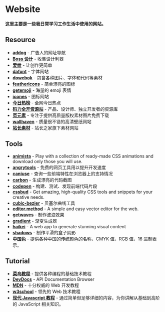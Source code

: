 # Website

**这里主要是一些我日常学习工作生活中使用的网站。**

## Resource

-   [**addog**](https://www.addog.vip/) - 广告人的网址导航
-   [**Boss 设计**](https://www.bossdesign.cn/) - 收集设计利器
-   [**爱给**](https://www.aigei.com/) - 让创作更简单
-   [**dafont**](https://www.dafont.com/) - 字体网站
-   [**dowebok**](https://www.dowebok.com/) - 包含各种图片、字体和代码等素材
-   [**feathericons**](https://feathericons.com/) - 简单漂亮的图标
-   [**getemoji**](https://getemoji.com/) - 海量的 emoji 表情
-   [**icones**](https://icones.js.org/) - 图标网站
-   [**今日热榜**](https://tophub.today/) - 全网今日热点
-   [**码力全开资源站**](https://design.maliquankai.com/) - 产品、设计师、独立开发者的资源库
-   [**觅元素**](https://www.51yuansu.com/) - 专注于提供高质量版权素材图片免费下载
-   [**wallhaven**](https://wallhaven.cc/) - 质量很不错的高清壁纸网站
-   [**站长素材**](https://sc.chinaz.com/) - 站长之家旗下素材网站

## Tools

-   [**animista**](https://animista.net/) - Play with a collection of ready-made CSS animations and download only those you will use.
-   [**angrytools**](https://angrytools.com/) - 免费的网页工具用以提升开发速度
-   [**caniuse**](https://caniuse.com/) - 查询一些前端特性在浏览器上的支持情况
-   [**carbon**](https://carbon.now.sh/) - 生成漂亮的代码截图
-   [**codepen**](https://codepen.io/) - 构建、测试、发现前端代码片段
-   [**cssbud**](https://cssbud.com/) - Get amazing, high-quality CSS tools and snippets for your creative needs.
-   [**cubic-bezier**](https://cubic-bezier.com/) - 贝塞尔曲线工具
-   [**editor.method**](https://editor.method.ac/) - A simple and easy vector editor for the web.
-   [**getwaves**](https://getwaves.io/) - 制作波浪效果
-   [**gradient**](https://gradient.shapefactory.co/) - 渐变生成器
-   [**haikei**](https://haikei.app/) - A web app to generate stunning visual content
-   [**shadows**](https://shadows.brumm.af/) - 制作平滑的盒子阴影
-   [**中国色**](http://zhongguose.com/) - 提供各种中国的传统颜色的名称，CMYK 值，RGB 值，16 进制表示。

## Tutorial

-   [**菜鸟教程**](https://www.runoob.com/) - 提供各种编程的基础技术教程
-   [**DevDocs**](https://devdocs.io/) - API Documentation Browser
-   [**MDN**](https://developer.mozilla.org/) - 十分权威的 Web 开发教程
-   [**w3school**](https://www.w3school.com.cn/) - 领先的 Web 技术教程
-   [**现代 Javascript 教程**](https://zh.javascript.info/) - 通过简单但足够详细的内容，为你讲解从基础到高阶的 JavaScript 相关知识。
